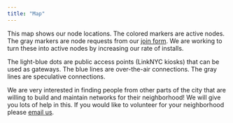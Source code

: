 ```yaml
---
title: "Map"
---
```


This map shows our node locations. The colored markers are active nodes. The gray markers are node requests from our [join form](/join). We are working to turn these into active nodes by increasing our rate of installs.

The light-blue dots are public access points (LinkNYC kiosks) that can be used as gateways. The blue lines are over-the-air connections. The gray lines are speculative connections.

We are very interested in finding people from other parts of the city that are willing to build and maintain networks for their neighborhood! We will give you lots of help in this. If you would like to volunteer for your neighborhood please [email us](mailto:contact@nycmesh.net).

